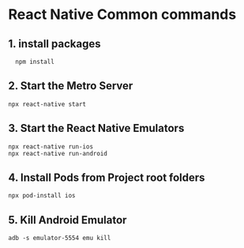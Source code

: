 # React Native Common commands

## 1. install packages
  ```
    npm install
  ```

## 2. Start the Metro Server
  ```
  npx react-native start
  
  ```

## 3. Start the React Native Emulators
  ```
  npx react-native run-ios
  npx react-native run-android
  
  ```
## 4. Install Pods from Project root folders
  
  ```
  npx pod-install ios
  
  ```

## 5. Kill Android Emulator
  ```
  adb -s emulator-5554 emu kill
  ```